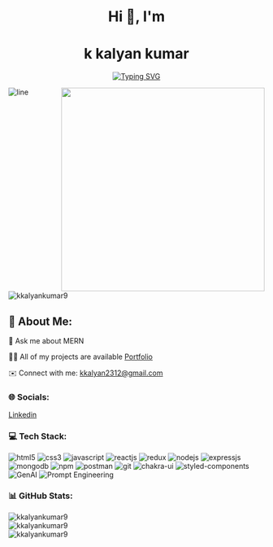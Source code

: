 <h1 align="center">Hi 👋, I'm </h1>
<h1 align="center"> k kalyan kumar</h1>
<p align="center"><a href="https://git.io/typing-svg"><img src="https://readme-typing-svg.demolab.com?font=Fira+Code&pause=1000&color=purple&center=true&width=435&lines=Aspiring+MERN+Stack+Developer;Currently+Learning+GenAI" alt="Typing SVG" /></a></p>

<img  src="https://user-images.githubusercontent.com/73097560/115834477-dbab4500-a447-11eb-908a-139a6edaec5c.gif" alt="line" />
<img align="right" width="400" src="https://www.gtpsoftwares.com/images/mern/mern-banner.jpg"/>

<p align="left"> <img src="https://komarev.com/ghpvc/?username=kkalyankumar9&label=Profile%20views&color=0e75b6&style=flat" alt="kkalyankumar9" /> </p>
  
## 💫 About Me:
<p>💬 Ask me about MERN</p>
  


<P>👨‍💻 All of my projects are available <a href="https://kkalyankumar9.github.io/">Portfolio</a></P>
<div align="left">
  <p> ✉️ Connect with me: <a href="mailto:kkalyan2312@gmail.com">kkalyan2312@gmail.com</a></p>
  <h3 align="left">    🌐 Socials:</h3>
  <p>
  <a href="https://www.linkedin.com/in/k-kalyan-kumar-a44321163/" target="_blank">
     Linkedin
    </a>
  </p>
</div>



<h3 align="left">💻 Tech Stack:</h3>
<p >
    <img src="https://img.shields.io/badge/HTML5-E34F26?style=for-the-badge&logo=html5&logoColor=E34F26&labelColor=black" alt="html5" />
    <img src="https://img.shields.io/badge/CSS3-1572B6?style=for-the-badge&logo=css3&logoColor=1572B6&labelColor=black" alt="css3" />
    <img src="https://img.shields.io/badge/JavaScript-F7DF1E?style=for-the-badge&logo=javascript&logoColor=F7DF1E&labelColor=black" alt="javascript" />
   <img src="https://img.shields.io/badge/-React-61DBFB?style=for-the-badge&labelColor=black&logo=react&logoColor=61DBFB" alt="reactjs" />
    <img src="https://img.shields.io/badge/Redux-593D88?style=for-the-badge&logo=redux&logoColor=593D88&labelColor=black" alt="redux" />
    <img src="https://img.shields.io/badge/Node.js-339933?style=for-the-badge&logo=nodedotjs&logoColor=339933&labelColor=black" alt="nodejs" />
    <img src="https://img.shields.io/badge/Express.js-000000?style=for-the-badge&logo=express&logoColor=white&labelColor=black" alt="expressjs" />
    <img src="https://img.shields.io/badge/MongoDB-4EA94B?style=for-the-badge&logo=mongodb&logoColor=4EA94B&labelColor=black" alt="mongodb" />
    <img src="https://img.shields.io/badge/npm-CB3837?style=for-the-badge&logo=npm&logoColor=CB3837&labelColor=black" alt="npm" />
    <img src="https://img.shields.io/badge/Postman-FF6C37?style=for-the-badge&logo=Postman&logoColor=FF6C37&labelColor=black" alt="postman" />
    <img src="https://img.shields.io/badge/Git-f44d27?style=for-the-badge&logo=git&logoColor=f44d27&labelColor=black" alt="git" />
    <img src="https://img.shields.io/badge/Chakra%20UI-3bc7bd?style=for-the-badge&logo=chakraui&logoColor=3bc7bd&labelColor=black" alt="chakra-ui" />
    <img src="https://img.shields.io/badge/styled--components-DB7093?style=for-the-badge&logo=styled-components&logoColor=DB7093&labelColor=black" alt="styled-components" />
    <img src="https://img.shields.io/badge/GenAI-8A2BE2?style=for-the-badge&labelColor=black" alt="GenAI" />
    <img src="https://img.shields.io/badge/Prompt%20Engineering-8A2BE2?style=for-the-badge&labelColor=black" alt="Prompt Engineering" />


</p>
<h3 align="left" > 📊 GitHub Stats:</h3>

<div align="left">
  <img src="https://github-readme-stats.vercel.app/api/top-langs?username=kkalyankumar9&show_icons=true&locale=en&layout=compact" alt="kkalyankumar9" />
</div>

<div align="left">
  <img src="https://github-readme-stats.vercel.app/api?username=kkalyankumar9&show_icons=true&locale=en" alt="kkalyankumar9" />
</div>

<div align="left">
  <img src="https://github-readme-streak-stats.herokuapp.com/?user=kkalyankumar9&" alt="kkalyankumar9" />
</div>


